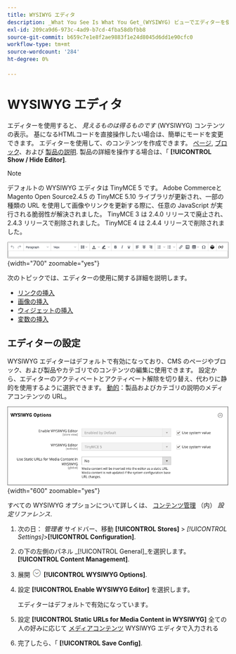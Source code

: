 ```yaml
---
title: WYSIWYG エディタ
description: _What You See Is What You Get_(WYSIWYG) ビューでエディターを使用し、コンテンツを操作する方法を説明します。
exl-id: 209ca9d6-973c-4ad9-b7cd-4fba58dbfbb8
source-git-commit: b659c7e1e8f2ae9883f1e24d8045d6dd1e90cfc0
workflow-type: tm+mt
source-wordcount: '284'
ht-degree: 0%

---
```


# WYSIWYG エディタ

エディターを使用すると、 _見えるものは得るものです_ (WYSIWYG) コンテンツの表示。 基になるHTMLコードを直接操作したい場合は、簡単にモードを変更できます。 エディターを使用して、のコンテンツを作成できます。 [ページ](pages.md), [ブロック](blocks.md)、および [製品の説明](../catalog/product-content.md). 製品の詳細を操作する場合は、「 **[!UICONTROL Show / Hide Editor]**.

>[!NOTE]
>
>デフォルトの WYSIWYG エディタは TinyMCE 5 です。 Adobe CommerceとMagento Open Source2.4.5 の TinyMCE 5.10 ライブラリが更新され、一部の種類の URL を使用して画像やリンクを更新する際に、任意の JavaScript が実行される脆弱性が解決されました。 TinyMCE 3 は 2.4.0 リリースで廃止され、2.4.3 リリースで削除されました。 TinyMCE 4 は 2.4.4 リリースで削除されました。

![エディターツールバー](./assets/editor-toolbar.png){width="700" zoomable="yes"}

次のトピックでは、エディターの使用に関する詳細を説明します。

- [リンクの挿入](editor-insert-link.md)
- [画像の挿入](editor-insert-image.md)
- [ウィジェットの挿入](editor-widget.md)
- [変数の挿入](editor-insert-variable.md)

## エディターの設定

WYSIWYG エディターはデフォルトで有効になっており、CMS のページやブロック、および製品やカテゴリでのコンテンツの編集に使用できます。 設定から、エディターのアクティベートとアクティベート解除を切り替え、代わりに静的を使用するように選択できます。 [動的](../catalog/catalog-urls.md#dynamic-url)：製品およびカテゴリの説明のメディアコンテンツの URL。

![WYSIWYG オプション](./assets/content-management-wysiwyg-options.png){width="600" zoomable="yes"}

すべての WYSIWYG オプションについて詳しくは、 [コンテンツ管理](../configuration-reference/general/content-management.md) （内） _設定リファレンス_.

1. 次の日： _管理者_ サイドバー、移動 **[!UICONTROL Stores]** > _[!UICONTROL Settings]_>**[!UICONTROL Configuration]**.

1. の下の左側のパネル _[!UICONTROL General]_を選択します。**[!UICONTROL Content Management]**.

1. 展開 ![拡張セレクター](../assets/icon-display-expand.png) **[!UICONTROL WYSIWYG Options]**.

1. 設定 **[!UICONTROL Enable WYSIWYG Editor]** を選択します。

   エディターはデフォルトで有効になっています。

1. 設定 **[!UICONTROL Static URLs for Media Content in WYSIWYG]** 全ての人の好みに応じて [メディアコンテンツ](../catalog/catalog-urls.md#static-url) WYSIWYG エディタで入力される

1. 完了したら、「 **[!UICONTROL Save Config]**.
